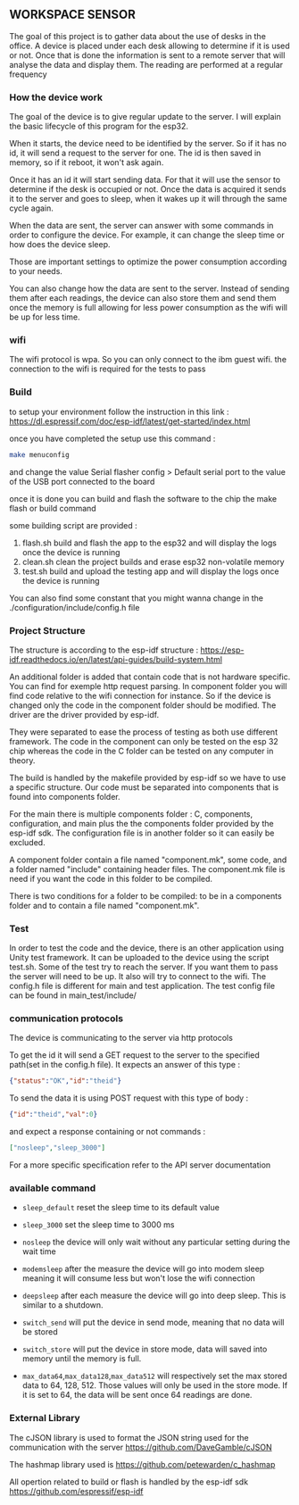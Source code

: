 ## WORKSPACE SENSOR

The goal of this project is to gather data about the use of desks in the office. A device is placed under each desk allowing to determine if it is used or not. Once that is done the information is sent to a remote server that will analyse the data and display them. The reading are performed at a regular frequency


### How the device work

The goal of the device is to give regular update to the server. I will explain the basic lifecycle of this program for the esp32.

When it starts, the device need to be identified by the server. So if it has no id, it will send a request to the server for one. The id is then saved in memory, so if it reboot, it won't ask again.   

Once it has an id it will start sending data. For that it will use the sensor to determine if the desk is occupied or not. Once the data is acquired it sends it to the server and goes to sleep, when it wakes up it will through the same cycle again.  

When the data are sent, the server can answer with some commands in order to configure the device. For example, it can change the sleep time or how does the device sleep.  

Those are important settings to optimize the power consumption according to your needs.  

You can also change how the data are sent to the server. Instead of sending them after each readings, the device can also store them and send them once the memory is full allowing for less power consumption as the wifi will be up for less time.

### wifi

The wifi protocol is wpa. So you can only connect to the ibm guest wifi. the connection to the wifi is required for the tests to pass

### Build

to setup your environment follow the instruction in this link :
<https://dl.espressif.com/doc/esp-idf/latest/get-started/index.html>

once you have completed the setup use this command :
``` bash
make menuconfig
```
and change the value Serial flasher config > Default serial port to the value of the USB port connected to the board

once it is done you can build and flash the software to the chip the make flash or build command

some building script are provided :

1. flash.sh build and flash the app to the esp32 and will display the logs once the device is running
2. clean.sh clean the project builds and erase esp32 non-volatile memory
3. test.sh build and upload the testing app and will display the logs once the device is running


You can also find some constant that you might wanna change in the ./configuration/include/config.h file

### Project Structure

The structure is according to the esp-idf structure : <https://esp-idf.readthedocs.io/en/latest/api-guides/build-system.html>

An additional folder is added that contain code that is not hardware specific. You can find for
exemple http request parsing. In component folder you will find code relative to the wifi connection for instance. So if the device is changed only the code in the component folder should be modified. The driver are the driver provided by esp-idf.

They were separated to ease the process of testing as both use different framework. The code in the
component can only be tested on the esp 32 chip whereas the code in the C folder can be tested on any
computer in theory.  

The build is handled by the makefile provided by esp-idf so we have to use a specific structure. Our code must be separated into components that is found into components folder.

For the main there is multiple components folder : C, components, configuration, and main plus the the components folder provided by the esp-idf sdk. The configuration file is in another folder so it can easily be excluded.  

A component folder contain a file named "component.mk", some code, and a folder named "include" containing header files. The component.mk file is need if you want the code in this folder to be compiled.  

There is two conditions for a folder to be compiled: to be in a components folder and to contain a file named "component.mk".


### Test

In order to test the code and the device, there is an other application using Unity test framework. It can be uploaded to the device using the script test.sh. Some of the test try to reach the server. If you want them to pass the server will need to be up. It also will try to connect to the wifi.
The config.h file is different for main and test application. The test config file can be found in main_test/include/

### communication protocols

The device is communicating to the server via http protocols

To get the id it will send a GET request to the server to the specified path(set in the config.h file).
It expects an answer of this type :

```json
{"status":"OK","id":"theid"}
```

To send the data it is using POST request with this type of body :

```json
{"id":"theid","val":0}
```

and expect a response containing or not commands :
```json
["nosleep","sleep_3000"]
```

For a more specific specification refer to the API server documentation

### available command
+ `sleep_default` reset the sleep time to its default value  

+ `sleep_3000` set the sleep time to 3000 ms  

+ `nosleep` the device will only wait without any particular setting during the wait time  

+ `modemsleep` after the measure the device will go into modem sleep meaning it will consume less but won't lose the wifi connection  

+ `deepsleep` after each measure the device will go into deep sleep. This is similar to a shutdown.  

+ `switch_send` will put the device in send mode, meaning that no data will be stored  


+ `switch_store` will put the device in store mode, data will saved into memory until the memory is full.  

+ `max_data64`,`max_data128`,`max_data512` will respectively set the max stored data to 64, 128, 512. Those values will only be used in the store mode. If it is set to 64, the data will be sent once 64 readings are done.  

### External Library

The cJSON library is used to format the JSON string used for the communication with the server
<https://github.com/DaveGamble/cJSON>

The hashmap library used is <https://github.com/petewarden/c_hashmap>

All opertion related to build or flash is handled by the esp-idf sdk <https://github.com/espressif/esp-idf>
